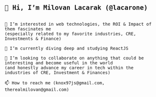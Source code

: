 
<!--- old version
- 👋 Hi, I’m Milovan Lacarak (@lacarone)
- 👀 I’m interested in software (especially related to my favorite industry, CRE)
- 🌱 I’m currently diving deep and learning about ReactJS
- 💞️ I’m looking to collaborate on anything that could be interesting and become useful in the world (and honestly advance my career in tech within the CRE industry)
- 📫 How to reach me (knox97js@gmail.com, therealmilovan@gmail.com)
--->

<!---
lacarone/lacarone is a ✨ special ✨ repository because its `README.md` (this file) appears on your GitHub profile.
You can click the Preview link to take a look at your changes.
--->



  
  
  <samp>
  <h2>👋 Hi, I’m Milovan Lacarak (@lacarone)</h2>
    <br>👀 I’m interested in web technologies, the ROI & Impact of them fascinates me <br>(especially related to my favorite industries, CRE, Investments & Finance)
    <br><br>🌱 I’m currently diving deep and studying ReactJS
    <br><br>💞️ I’m looking to collaborate on anything that could be interesting and become useful in the world <br>(and honestly advance my career in tech within the industries of CRE, Investment & Finances)
    <br><br>📫 How to reach me (knox97js@gmail.com, therealmilovan@gmail.com)
  </samp>
  
  
